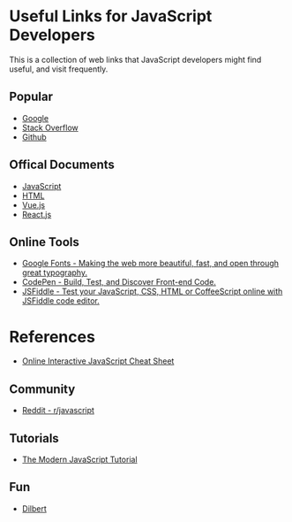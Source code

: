 # Useful Links for JavaScript Developers
This is a collection of web links that JavaScript developers might find useful, and visit frequently.

## Popular
* [Google](https://www.gogole.com)
* [Stack Overflow](https://stackoverflow.com/)
* [Github](https://github.com/)


## Offical Documents
* [JavaScript](https://developer.mozilla.org/en-US/docs/Web/JavaScript/Reference)
* [HTML](https://developer.mozilla.org/en-US/docs/Web/HTML/Reference)
* [Vue.js](https://vuejs.org/v2/guide/)
* [React.js](https://reactjs.org/docs/getting-started.html)

## Online Tools
* [Google Fonts - Making the web more beautiful, fast, and open through great typography.](https://fonts.google.com/)
* [CodePen - Build, Test, and Discover Front-end Code.](https://codepen.io/)
* [JSFiddle - Test your JavaScript, CSS, HTML or CoffeeScript online with JSFiddle code editor.](https://reactjs.org/docs/getting-started.html)

# References
* [Online Interactive JavaScript Cheat Sheet
](https://htmlcheatsheet.com/js/)


## Community
* [Reddit - r/javascript](https://www.reddit.com/r/javascript/)


## Tutorials
* [The Modern JavaScript Tutorial](http://javascript.info/)

## Fun
* [Dilbert](https://dilbert.com/)


